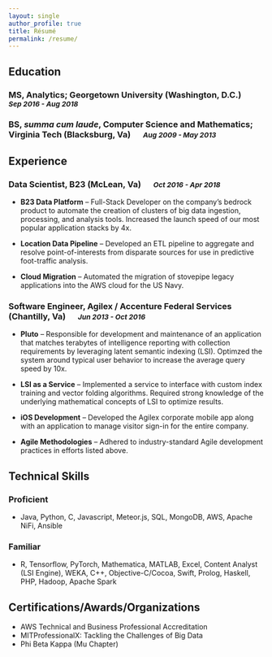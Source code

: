 ```yaml
---
layout: single
author_profile: true
title: Résumé
permalink: /resume/
---
```


<!--link rel="stylesheet" href="/assets/css/chmduquesne.css" media="screen" type="text/css"-->

## Education

### MS, Analytics; Georgetown University (Washington, D.C.) &emsp; <small>*Sep 2016 - Aug 2018*</small>

### BS, *summa cum laude*, Computer Science and Mathematics; Virginia Tech (Blacksburg, Va) &emsp; <small>*Aug 2009 - May 2013*</small>

## Experience

### Data Scientist, B23 (McLean, Va) &emsp; <small>*Oct 2016 - Apr 2018*</small>

- **B23 Data Platform** – Full-Stack Developer on the company’s bedrock product to automate the creation of clusters of big data ingestion, processing, and analysis tools. Increased the launch speed of our most popular application stacks by 4x.

- **Location Data Pipeline** – Developed an ETL pipeline to aggregate and resolve point-of-interests from disparate sources for use in predictive foot-traffic analysis.

- **Cloud Migration** – Automated the migration of stovepipe legacy applications into the AWS cloud for the US Navy.

### Software Engineer, Agilex / Accenture Federal Services (Chantilly, Va) &emsp; <small>*Jun 2013 - Oct 2016*</small>

- **Pluto** – Responsible for development and maintenance of an application that matches terabytes of intelligence reporting with collection requirements by leveraging latent semantic indexing (LSI). Optimzed the system around typical user behavior to increase the average query speed by 10x.

- **LSI as a Service** – Implemented a service to interface with custom index training and vector folding algorithms. Required strong knowledge of the underlying mathematical concepts of LSI to optimize results.

- **iOS Development** – Developed the Agilex corporate mobile app along with an application to manage visitor sign-in for the entire company.

- **Agile Methodologies** – Adhered to industry-standard Agile development practices in efforts listed above.


## Technical Skills

### Proficient
- Java, Python, C, Javascript, Meteor.js, SQL, MongoDB, AWS, Apache NiFi, Ansible

### Familiar
- R, Tensorflow, PyTorch, Mathematica, MATLAB, Excel, Content Analyst (LSI Engine), WEKA, C++, Objective-C/Cocoa, Swift, Prolog, Haskell, PHP, Hadoop, Apache Spark


## Certifications/Awards/Organizations

- AWS Technical and Business Professional Accreditation
- MITProfessionalX: Tackling the Challenges of Big Data
- Phi Beta Kappa (Mu Chapter)